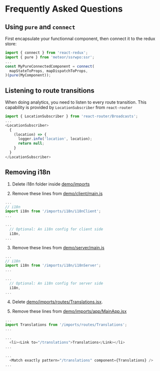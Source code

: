# Frequently Asked Questions
## Using `pure` and `connect`
First encapsulate your functionnal component, then connect it to the redux store:

```js
import { connect } from 'react-redux';
import { pure } from 'meteor/ssrwpo:ssr';
...
const MyPureConnectedComponent = connect(
  mapStateToProps, mapDispatchToProps,
)(pure(MyComponent));
```

## Listening to route transitions
When doing analytics, you need to listen to every route transition. This capability
is provided by `LocationSubscriber` from `react-router`

```js
import { LocationSubscriber } from 'react-router/Broadcasts';
...
<LocationSubscriber>
  {
    (location) => {
      logger.info('location', location);
      return null;
    }
  }
</LocationSubscriber>
```
## Removing i18n

1) Delete i18n folder inside [demo/imports](https://github.com/ssr-server/ssr/tree/master/demo/imports)

2) Remove these lines from [demo/client/main.js](https://github.com/ssr-server/ssr/blob/master/demo/client/main.js)
```js
...
// i18n
import i18n from '/imports/i18n/i18nClient';
...

...
  // Optional: An i18n config for client side
  i18n,
...

```

3) Remove these lines from [demo/server/main.js](https://github.com/ssr-server/ssr/blob/master/demo/server/main.js)
```js
...
// i18n
import i18n from '/imports/i18n/i18nServer';
...

...
  // Optional: An i18n config for server side
  i18n,
...

```

4) Delete [demo/imports/routes/Translations.jsx](https://github.com/ssr-server/ssr/tree/master/demo/imports/routes/Translations.jsx).

5) Remove these lines from [demo/imports/app/MainApp.jsx](https://github.com/ssr-server/ssr/blob/master/demo/imports/app/MainApp.jsx)
```js
...
import Translations from '/imports/routes/Translations';
...

...
  <li><Link to="/translations">Translations</Link></li>
...

...
  <Match exactly pattern="/translations" component={Translations} />
...

```
